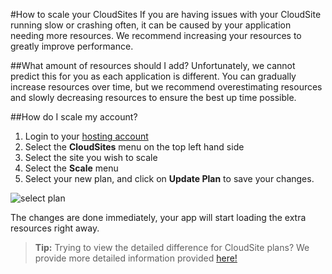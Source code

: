 #How to scale your CloudSites
If you are having issues with your CloudSite running slow or crashing often, it can be caused by your application needing more resources. We recommend increasing your resources to greatly improve performance. 

##What amount of resources should I add?
Unfortunately, we cannot predict this for you as each application is different. You can gradually increase resources over time, but we recommend overestimating resources and slowly decreasing resources to ensure the best up time possible. 
 
##How do I scale my account?

1. Login to your [hosting account](https://my.gearhost.com)
2. Select the **CloudSites** menu on the top left hand side
3. Select the site you wish to scale
4. Select the **Scale** menu
5. Select your new plan, and click on **Update Plan** to save your changes.


![select plan](https://www.evernote.com/shard/s77/sh/dfbcc0a3-925a-4343-9a9d-f92d896aabfd/509dd16bc110a7ca5e8ea2ddafaab51d/res/8b74073f-9634-4c23-b614-e6f2b837aa79/skitch.png?resizeSmall&width=832)

The changes are done immediately, your app will start loading the extra resources right away.
>**Tip:** Trying to view the detailed difference for CloudSite plans? We provide more detailed information provided [here!](https://www.gearhost.com/documentation/difference-free-standard-reserved-plans)

 
